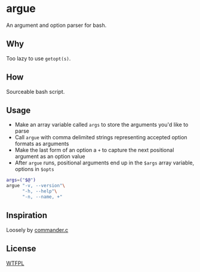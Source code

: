 # argue
An argument and option parser for bash.

## Why
Too lazy to use `getopt(s)`.

## How
Sourceable bash script.

## Usage
* Make an array variable called `args` to store the arguments you'd like to parse
* Call `argue` with comma delimited strings representing accepted option formats as arguments
* Make the last form of an option a `+` to capture the next positional argument as an option value
* After `argue` runs, positional arguments end up in the `$args` array variable, options in `$opts`

```bash
args=("$@")
argue "-v, --version"\
      "-h, --help"\
      "-n, --name, +"
```

## Inspiration
Loosely by [commander.c](https://github.com/visionmedia/commander.c)

## License
[WTFPL](http://www.wtfpl.net/txt/copying/)
